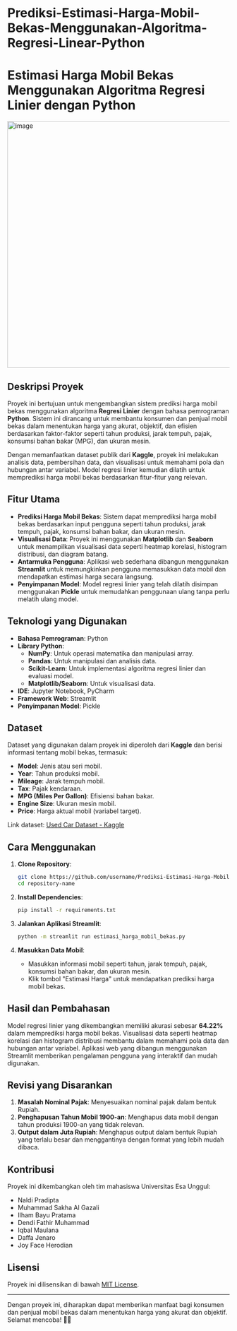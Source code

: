 # Prediksi-Estimasi-Harga-Mobil-Bekas-Menggunakan-Algoritma-Regresi-Linear-Python

# Estimasi Harga Mobil Bekas Menggunakan Algoritma Regresi Linier dengan Python

<img width="559" alt="image" src="https://github.com/user-attachments/assets/979145bc-3e12-4ef3-b599-a4c52441bfe1" />

## Deskripsi Proyek

Proyek ini bertujuan untuk mengembangkan sistem prediksi harga mobil bekas menggunakan algoritma **Regresi Linier** dengan bahasa pemrograman **Python**. Sistem ini dirancang untuk membantu konsumen dan penjual mobil bekas dalam menentukan harga yang akurat, objektif, dan efisien berdasarkan faktor-faktor seperti tahun produksi, jarak tempuh, pajak, konsumsi bahan bakar (MPG), dan ukuran mesin.

Dengan memanfaatkan dataset publik dari **Kaggle**, proyek ini melakukan analisis data, pembersihan data, dan visualisasi untuk memahami pola dan hubungan antar variabel. Model regresi linier kemudian dilatih untuk memprediksi harga mobil bekas berdasarkan fitur-fitur yang relevan.

## Fitur Utama

- **Prediksi Harga Mobil Bekas**: Sistem dapat memprediksi harga mobil bekas berdasarkan input pengguna seperti tahun produksi, jarak tempuh, pajak, konsumsi bahan bakar, dan ukuran mesin.
- **Visualisasi Data**: Proyek ini menggunakan **Matplotlib** dan **Seaborn** untuk menampilkan visualisasi data seperti heatmap korelasi, histogram distribusi, dan diagram batang.
- **Antarmuka Pengguna**: Aplikasi web sederhana dibangun menggunakan **Streamlit** untuk memungkinkan pengguna memasukkan data mobil dan mendapatkan estimasi harga secara langsung.
- **Penyimpanan Model**: Model regresi linier yang telah dilatih disimpan menggunakan **Pickle** untuk memudahkan penggunaan ulang tanpa perlu melatih ulang model.

## Teknologi yang Digunakan

- **Bahasa Pemrograman**: Python
- **Library Python**:
  - **NumPy**: Untuk operasi matematika dan manipulasi array.
  - **Pandas**: Untuk manipulasi dan analisis data.
  - **Scikit-Learn**: Untuk implementasi algoritma regresi linier dan evaluasi model.
  - **Matplotlib/Seaborn**: Untuk visualisasi data.
- **IDE**: Jupyter Notebook, PyCharm
- **Framework Web**: Streamlit
- **Penyimpanan Model**: Pickle

## Dataset

Dataset yang digunakan dalam proyek ini diperoleh dari **Kaggle** dan berisi informasi tentang mobil bekas, termasuk:
- **Model**: Jenis atau seri mobil.
- **Year**: Tahun produksi mobil.
- **Mileage**: Jarak tempuh mobil.
- **Tax**: Pajak kendaraan.
- **MPG (Miles Per Gallon)**: Efisiensi bahan bakar.
- **Engine Size**: Ukuran mesin mobil.
- **Price**: Harga aktual mobil (variabel target).

Link dataset: [Used Car Dataset - Kaggle](https://www.kaggle.com/datasets/adityadesai13/used-car-dataset-ford-and-mercedes)

## Cara Menggunakan

1. **Clone Repository**:
   ```bash
   git clone https://github.com/username/Prediksi-Estimasi-Harga-Mobil-Bekas-Menggunakan-Algoritma-Regresi-Linear-Python.git
   cd repository-name
   ```

2. **Install Dependencies**:
   ```bash
   pip install -r requirements.txt
   ```

3. **Jalankan Aplikasi Streamlit**:
   ```bash
   python -m streamlit run estimasi_harga_mobil_bekas.py
   ```

4. **Masukkan Data Mobil**:
   - Masukkan informasi mobil seperti tahun, jarak tempuh, pajak, konsumsi bahan bakar, dan ukuran mesin.
   - Klik tombol "Estimasi Harga" untuk mendapatkan prediksi harga mobil bekas.

## Hasil dan Pembahasan

Model regresi linier yang dikembangkan memiliki akurasi sebesar **64.22%** dalam memprediksi harga mobil bekas. Visualisasi data seperti heatmap korelasi dan histogram distribusi membantu dalam memahami pola data dan hubungan antar variabel. Aplikasi web yang dibangun menggunakan Streamlit memberikan pengalaman pengguna yang interaktif dan mudah digunakan.

## Revisi yang Disarankan

1. **Masalah Nominal Pajak**: Menyesuaikan nominal pajak dalam bentuk Rupiah.
2. **Penghapusan Tahun Mobil 1900-an**: Menghapus data mobil dengan tahun produksi 1900-an yang tidak relevan.
3. **Output dalam Juta Rupiah**: Menghapus output dalam bentuk Rupiah yang terlalu besar dan menggantinya dengan format yang lebih mudah dibaca.

## Kontribusi

Proyek ini dikembangkan oleh tim mahasiswa Universitas Esa Unggul:
- Naldi Pradipta
- Muhammad Sakha Al Gazali
- Ilham Bayu Pratama
- Dendi Fathir Muhammad
- Iqbal Maulana
- Daffa Jenaro
- Joy Face Herodian

## Lisensi

Proyek ini dilisensikan di bawah [MIT License](LICENSE).

---

Dengan proyek ini, diharapkan dapat memberikan manfaat bagi konsumen dan penjual mobil bekas dalam menentukan harga yang akurat dan objektif. Selamat mencoba! 🚗💨
